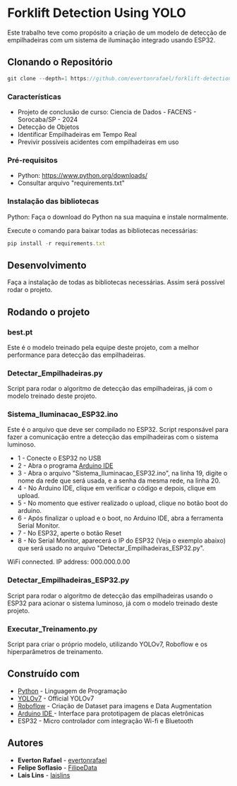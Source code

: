 # Forklift Detection Using YOLO

Este trabalho teve como propósito a criação de um modelo de detecção de empilhadeiras com um sistema de iluminação integrado usando ESP32.

## Clonando o Repositório

```javascript
git clone --depth=1 https://github.com/evertonrafael/forklift-detection-using-yolo
```

### Características

- Projeto de conclusão de curso: Ciencia de Dados - FACENS - Sorocaba/SP - 2024
- Detecção de Objetos
- Identificar Empilhadeiras em Tempo Real
- Previvir possíveis acidentes com empilhadeiras em uso

### Pré-requisitos

- Python: https://www.python.org/downloads/
- Consultar arquivo "requirements.txt"


### Instalação das bibliotecas
Python: Faça o download do Python na sua maquina e instale normalmente.

Execute o comando para baixar todas as bibliotecas necessárias:
```javascript
pip install -r requirements.txt
```

## Desenvolvimento

Faça a instalação de todas as bibliotecas necessárias. Assim será possível rodar o projeto.

## Rodando o projeto

### best.pt

Este é o modelo treinado pela equipe deste projeto, com a melhor performance para detecção das empilhadeiras.

### Detectar_Empilhadeiras.py

Script para rodar o algoritmo de detecção das empilhadeiras, já com o modelo treinado deste projeto.

### Sistema_Iluminacao_ESP32.ino

Este é o arquivo que deve ser compilado no ESP32. Script responsável para fazer a comunicação entre a detecção das empilhadeiras com o sistema luminoso.

- 1 - Conecte o ESP32 no USB
- 2 - Abra o programa [Arduino IDE](https://www.arduino.cc/en/software)
- 3 - Abra o arquivo "Sistema_Iluminacao_ESP32.ino", na linha 19, digite o nome da rede que será usada, e a senha da mesma rede, na linha 20.
- 4 - No Arduino IDE, clique em verificar o código e depois, clique em upload.
- 5 - No momento que estiver realizado o upload, clique no botão boot do arduino.
- 6 - Após finalizar o upload e o boot, no Arduino IDE, abra a ferramenta Serial Monitor.
- 7 - No ESP32, aperte o botão Reset
- 8 - No Serial Monitor, aparecerá o IP do ESP32 (Veja o exemplo abaixo) que será usado no arquivo "Detectar_Empilhadeiras_ESP32.py".


WiFi connected.
IP address: 
000.000.0.00


### Detectar_Empilhadeiras_ESP32.py

Script para rodar o algoritmo de detecção das empilhadeiras usando o ESP32 para acionar o sistema luminoso, já com o modelo treinado deste projeto.

### Executar_Treinamento.py

Script para criar o próprio modelo, utilizando YOLOv7, Roboflow e os hiperparâmetros de treinamento.

## Construído com

- [Python](https://www.python.org/) - Linguagem de Programação
- [YOLOv7](https://github.com/WongKinYiu/yolov7) - Official YOLOv7
- [Roboflow](https://roboflow.com/) - Criação de Dataset para imagens e Data Augmentation
- [Arduino IDE ](https://www.arduino.cc/en/software) - Interface para prototipagem de placas eletrônicas
- ESP32 - Micro controlador com integração Wi-fi e Bluetooth

## Autores

- **Everton Rafael** - [evertonrafael](https://github.com/evertonrafael)
- **Felipe Soflasio** - [FilipeData](https://github.com/FilipeData)
- **Lais Lins** - [laislins](https://github.com/laislins)